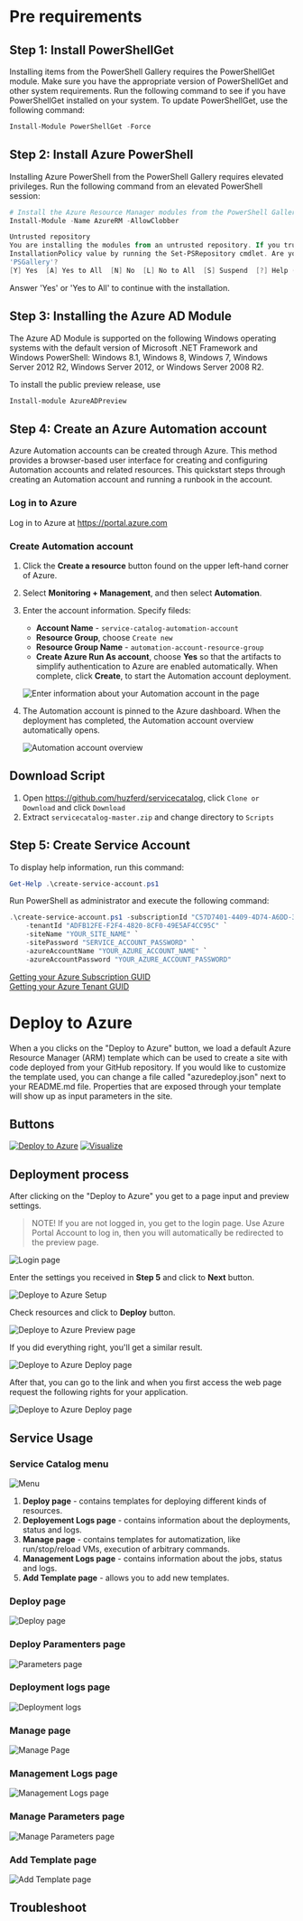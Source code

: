 # Pre requirements

## Step 1: Install PowerShellGet

Installing items from the PowerShell Gallery requires the PowerShellGet module. Make sure you have
the appropriate version of PowerShellGet and other system requirements. Run the following command
to see if you have PowerShellGet installed on your system.
To update PowerShellGet, use the following command:

```powershell
Install-Module PowerShellGet -Force
```

## Step 2: Install Azure PowerShell

Installing Azure PowerShell from the PowerShell Gallery requires elevated privileges. Run the
following command from an elevated PowerShell session:

```powershell
# Install the Azure Resource Manager modules from the PowerShell Gallery
Install-Module -Name AzureRM -AllowClobber
```

```powershell
Untrusted repository
You are installing the modules from an untrusted repository. If you trust this repository, change its
InstallationPolicy value by running the Set-PSRepository cmdlet. Are you sure you want to install the modules from
'PSGallery'?
[Y] Yes  [A] Yes to All  [N] No  [L] No to All  [S] Suspend  [?] Help (default is "N"): A
```

Answer 'Yes' or 'Yes to All' to continue with the installation.

## Step 3: Installing the Azure AD Module

The Azure AD Module is supported on the following Windows operating systems with the default version of Microsoft .NET Framework and Windows PowerShell: Windows 8.1, Windows 8, Windows 7, Windows Server 2012 R2, Windows Server 2012, or Windows Server 2008 R2.

To install the public preview release, use

```powershell
Install-module AzureADPreview
```

## Step 4: Create an Azure Automation account

Azure Automation accounts can be created through Azure. This method provides a browser-based user interface for creating and configuring Automation accounts and related resources. This quickstart steps through creating an Automation account and running a runbook in the account.

### Log in to Azure

Log in to Azure at https://portal.azure.com

### Create Automation account

1.  Click the **Create a resource** button found on the upper left-hand corner of Azure.

1.  Select **Monitoring + Management**, and then select **Automation**.

1.  Enter the account information. Specify fileds:

    * **Account Name** - `service-catalog-automation-account`
    * **Resource Group**, choose `Create new`
    * **Resource Group Name** - `automation-account-resource-group`
    * **Create Azure Run As account**, choose **Yes** so that the artifacts to simplify authentication to Azure are enabled automatically. When complete, click **Create**, to start the Automation account deployment.

    ![Enter information about your Automation account in the page](./media/automation-account/create-automation-account-portal-blade.png)

1.  The Automation account is pinned to the Azure dashboard. When the deployment has completed, the Automation account overview automatically opens.

    ![Automation account overview](./media/automation-account/automation-account-overview.png)

## Download Script

1.  Open https://github.com/huzferd/servicecatalog, click `Clone or Download` and click `Download`
2.  Extract `servicecatalog-master.zip` and change directory to `Scripts`

## Step 5: Create Service Account

To display help information, run this command:

```powershell
Get-Help .\create-service-account.ps1
```

Run PowerShell as administrator and execute the following command:

```powershell
.\create-service-account.ps1 -subscriptionId "C57D7401-4409-4D74-A6DD-346DC1C7F3A0" `
    -tenantId "ADFB12FE-F2F4-4820-8CF0-49E5AF4CC95C" `
    -siteName "YOUR_SITE_NAME" `
    -sitePassword "SERVICE_ACCOUNT_PASSWORD" `
    -azureAccountName "YOUR_AZURE_ACCOUNT_NAME" `
    -azureAccountPassword "YOUR_AZURE_ACCOUNT_PASSWORD"
```

[Getting your Azure Subscription GUID](https://blogs.msdn.microsoft.com/mschray/2016/03/18/getting-your-azure-subscription-guid-new-portal/)  
[Getting your Azure Tenant GUID](https://support.office.com/en-us/article/find-your-office-365-tenant-id-6891b561-a52d-4ade-9f39-b492285e2c9b)

# Deploy to Azure

When a you clicks on the "Deploy to Azure" button, we load a default Azure Resource Manager (ARM) template which can be used to create a site with code deployed from your GitHub repository. If you would like to customize the template used, you can change a file called "azuredeploy.json" next to your README.md file. Properties that are exposed through your template will show up as input parameters in the site.

## Buttons

[![Deploy to Azure](http://azuredeploy.net/deploybutton.png)](https://azuredeploy.net/)
[![Visualize](http://armviz.io/visualizebutton.png)](http://armviz.io/#/?load=https://raw.githubusercontent.com/huzferd/servicecatalog/master/azuredeploy.json)

## Deployment process

After clicking on the "Deploy to Azure" you get to a page input and preview settings.

> NOTE! If you are not logged in, you get to the login page. Use Azure Portal Account to log in, then you will automatically be redirected to the preview page.

![Login page](./media/deploy-to-azure/deploy-service-catalog-login.png)

Enter the settings you received in **Step 5** and click to **Next** button.

![Deploye to Azure Setup](./media/deploy-to-azure/deploy-service-catalog-setup.png)

Check resources and click to **Deploy** button.

![Deploye to Azure Preview page](./media/deploy-to-azure/deploy-service-catalog-preview.png)

If you did everything right, you'll get a similar result.

![Deploye to Azure Deploy page](./media/deploy-to-azure/deploy-service-catalog-deploy.png)

After that, you can go to the link and when you first access the web page request the following rights for your application.

![Deploye to Azure Deploy page](./media/deploy-to-azure/deploy-service-catalog-accept.png)


## Service Usage

### Service Catalog menu

![Menu](./media/service-catalog/deploy-view-menu.png)

1. **Deploy page** - contains templates for deploying different kinds of resources.
1. **Deployement Logs page** - contains information about the deployments, status and logs.
1. **Manage page** - contains templates for automatization, like run/stop/reload VMs, execution of arbitrary commands. 
1. **Management Logs page** - contains information about the jobs, status and logs.
1. **Add Template page** - allows you to add new templates.


### Deploy page

![Deploy page](./media/service-catalog/deploy-view.png)

### Deploy Paramenters page

![Parameters page](./media/service-catalog/parameters-page.png)

### Deployment logs page

![Deployment logs](./media/service-catalog/deployment-logs.png)

### Manage page

![Manage Page](./media/service-catalog/manage-view.png)

### Management Logs page

![Management Logs page](./media/service-catalog/management-logs.png)

### Manage Parameters page

![Manage Parameters page](./media/service-catalog/manage-parameters.png)

### Add Template page

![Add Template page](./media/service-catalog/add-template.png)


## Troubleshoot

